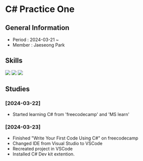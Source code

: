 # C# Practice One

## General Information
- Period : 2024-03-21 ~
- Member : Jaeseong Park

## Skills
<img src="https://img.shields.io/badge/visualstudio-5C2D91?style=for-the-badge&logo=visualstudio&logoColor=white">

<img src="https://img.shields.io/badge/vscode-007ACC?style=for-the-badge&logo=visualstudiocode&logoColor=white">

<img src="https://img.shields.io/badge/C%23-512BD4?style=for-the-badge&logo=csharp&logoColor=white">

## Studies
### [2024-03-22]
- Started learning C# from 'freecodecamp' and 'MS learn'

### [2024-03-23]
- Finished "Write Your First Code Using C#" on freecodecamp
- Changed IDE from Visual Studio to VSCode
- Recreated project in VSCode
- Installed C# Dev kit extention.